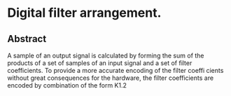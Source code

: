 # Digital filter arrangement.

## Abstract
A sample of an output signal is calculated by forming the sum of the products of a set of samples of an input signal and a set of filter coefficients. To provide a more accurate encoding of the filter coeffi cients without great consequences for the hardware, the filter coefficients are encoded by combination of the form K1.2